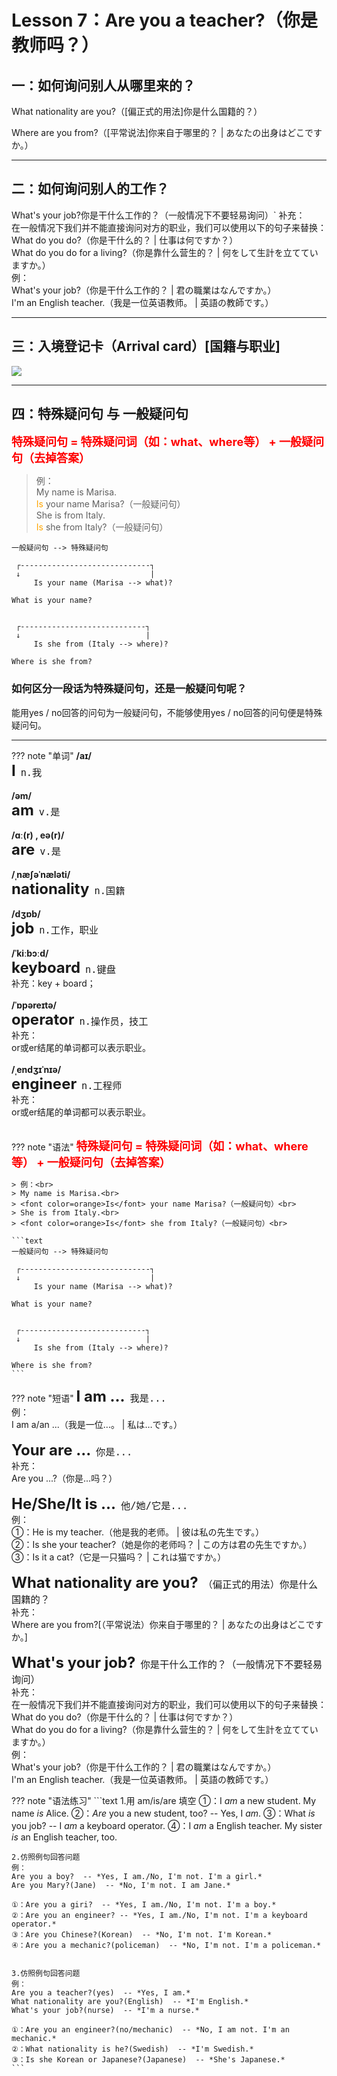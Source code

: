 # Lesson 7：Are you a teacher?（你是教师吗？）


## 一：如何询问别人从哪里来的？

What nationality are you?（[偏正式的用法]你是什么国籍的？）

Where are you from?（[平常说法]你来自于哪里的？ | あなたの出身はどこですか。）


---
## 二：如何询问别人的工作？

What's your job?你是干什么工作的？（一般情况下不要轻易询问）`
补充：<br>
在一般情况下我们并不能直接询问对方的职业，我们可以使用以下的句子来替换：<br>
What do you do?（你是干什么的？ | 仕事は何ですか？）<br>
What do you do for a living?（你是靠什么营生的？ | 何をして生計を立てていますか。）<br>
例：<br>
What's your job?（你是干什么工作的？ | 君の職業はなんですか。）<br>
I'm an English teacher.（我是一位英语教师。 | 英語の教師です。）<br>


---
## 三：入境登记卡（Arrival card）[国籍与职业]

![](../img/Frist/Lesson-7/Lesson-7_01.png)


---
## 四：特殊疑问句 与 一般疑问句

<font size=4 color=red>**特殊疑问句 = 特殊疑问词（如：what、where等） + 一般疑问句（去掉答案）**</font>

> 例：<br>
> My name is Marisa.<br>
> <font color=orange>Is</font> your name Marisa?（一般疑问句）<br>
> She is from Italy.<br>
> <font color=orange>Is</font> she from Italy?（一般疑问句）<br>

```text
一般疑问句 --> 特殊疑问句

 ┌-----------------------------┐
 ↓                             |
     Is your name (Marisa --> what)? 

What is your name?


 ┌----------------------------┐
 ↓                            |
     Is she from (Italy --> where)? 

Where is she from?
```

### 如何区分一段话为特殊疑问句，还是一般疑问句呢？
能用yes / no回答的问句为一般疑问句，不能够使用yes / no回答的问句便是特殊疑问句。


---
??? note "单词"
    **/aɪ/**<br>
    <font size=5>**I**</font>&nbsp;&nbsp;<font size=4>`n.我`</font><br>
    <br>
    **/əm/**<br>
    <font size=5>**am**</font>&nbsp;&nbsp;<font size=4>`v.是`</font><br>
    <br>
    **/ɑː(r) , eə(r)/**<br>
    <font size=5>**are**</font>&nbsp;&nbsp;<font size=4>`v.是`</font><br>
    <br>
    **/ˌnæʃəˈnæləti/**<br>
    <font size=5>**nationality**</font>&nbsp;&nbsp;<font size=4>`n.国籍`</font><br>
    <br>
    **/dʒɒb/**<br>
    <font size=5>**job**</font>&nbsp;&nbsp;<font size=4>`n.工作，职业`</font><br>
    <br>
    **/ˈkiːbɔːd/**<br>
    <font size=5>**keyboard**</font>&nbsp;&nbsp;<font size=4>`n.键盘`</font><br>
    补充：key + board；<br>
    <br>
    **/ˈɒpəreɪtə/**<br>
    <font size=5>**operator**</font>&nbsp;&nbsp;<font size=4>`n.操作员，技工`</font><br>
    补充：<br>
    or或er结尾的单词都可以表示职业。<br>
    <br>
    **/ˌendʒɪˈnɪə/**<br>
    <font size=5>**engineer**</font>&nbsp;&nbsp;<font size=4>`n.工程师`</font><br>
    补充：<br>
    or或er结尾的单词都可以表示职业。<br>
    <br>


??? note "语法"
    <font size=4 color=red>**特殊疑问句 = 特殊疑问词（如：what、where等） + 一般疑问句（去掉答案）**</font>

    > 例：<br>
    > My name is Marisa.<br>
    > <font color=orange>Is</font> your name Marisa?（一般疑问句）<br>
    > She is from Italy.<br>
    > <font color=orange>Is</font> she from Italy?（一般疑问句）<br>

    ```text
    一般疑问句 --> 特殊疑问句

     ┌-----------------------------┐
     ↓                             |
         Is your name (Marisa --> what)? 

    What is your name?


     ┌----------------------------┐
     ↓                            |
         Is she from (Italy --> where)? 

    Where is she from?
    ```


??? note "短语"
    <font size=5>**I am ...**</font>&nbsp;&nbsp;<font size=4>`我是...`</font><br>
    例：<br>
    I am a/an ...（我是一位...。 | 私は…です。）<br>
    <br>
    <font size=5>**Your are ...**</font>&nbsp;&nbsp;<font size=4>`你是...`</font><br>
    补充：<br>
    Are you ...?（你是...吗？）<br>
    <br>
    <font size=5>**He/She/It is ...**</font>&nbsp;&nbsp;<font size=4>`他/她/它是...`</font><br>
    例：<br>
    ①：He is my teacher.（他是我的老师。 | 彼は私の先生です。）<br>
    ②：Is she your teacher?（她是你的老师吗？ | この方は君の先生ですか。）<br>
    ③：Is it a cat?（它是一只猫吗？ | これは猫ですか。）<br>
    <br>
    <font size=5>**What nationality are you?**</font>&nbsp;&nbsp;<font size=4>`（偏正式的用法）你是什么国籍的？`</font><br>
    补充：<br>
    Where are you from?[（平常说法）你来自于哪里的？ | あなたの出身はどこですか。]<br>
    <br>
    <font size=5>**What's your job?**</font>&nbsp;&nbsp;<font size=4>`你是干什么工作的？（一般情况下不要轻易询问）`</font><br>
    补充：<br>
    在一般情况下我们并不能直接询问对方的职业，我们可以使用以下的句子来替换：<br>
    What do you do?（你是干什么的？ | 仕事は何ですか？）<br>
    What do you do for a living?（你是靠什么营生的？ | 何をして生計を立てていますか。）<br>
    例：<br>
    What's your job?（你是干什么工作的？ | 君の職業はなんですか。）<br>
    I'm an English teacher.（我是一位英语教师。 | 英語の教師です。）<br>


??? note "语法练习"
    ```text
    1.用 am/is/are 填空
    ①：I *am* a new student. My name *is* Alice.
    ②：*Are* you a new student, too?  -- Yes, I *am*.
    ③：What *is* you job?  -- I *am* a keyboard operator.
    ④：I *am* a English teacher. My sister *is* an English teacher, too.


    2.仿照例句回答问题
    例：
    Are you a boy?  -- *Yes, I am./No, I'm not. I'm a girl.*
    Are you Mary?(Jane)  -- *No, I'm not. I am Jane.*

    ①：Are you a giri?  -- *Yes, I am./No, I'm not. I'm a boy.*
    ②：Are you an engineer? -- *Yes, I am./No, I'm not. I'm a keyboard operator.*
    ③：Are you Chinese?(Korean)  -- *No, I'm not. I'm Korean.*
    ④：Are you a mechanic?(policeman)  -- *No, I'm not. I'm a policeman.*


    3.仿照例句回答问题
    例：
    Are you a teacher?(yes)  -- *Yes, I am.*
    What nationality are you?(English)  -- *I'm English.*
    What's your job?(nurse)  -- *I'm a nurse.*

    ①：Are you an engineer?(no/mechanic)  -- *No, I am not. I'm an mechanic.*
    ②：What nationality is he?(Swedish)  -- *I'm Swedish.*
    ③：Is she Korean or Japanese?(Japanese)  -- *She's Japanese.*
    ```

